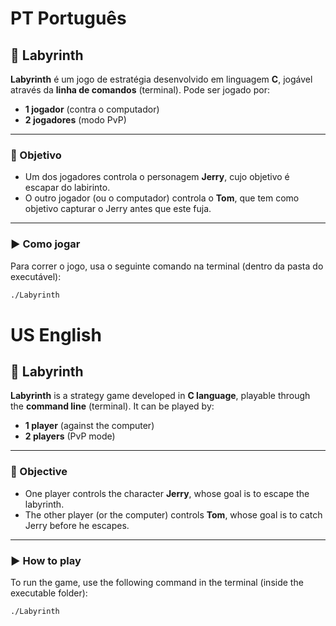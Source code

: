 # PT **Português**

## 🧩 Labyrinth

**Labyrinth** é um jogo de estratégia desenvolvido em linguagem **C**, jogável através da **linha de comandos** (terminal). Pode ser jogado por:

- **1 jogador** (contra o computador)
- **2 jogadores** (modo PvP)

---

### 🎯 Objetivo

- Um dos jogadores controla o personagem **Jerry**, cujo objetivo é escapar do labirinto.
- O outro jogador (ou o computador) controla o **Tom**, que tem como objetivo capturar o Jerry antes que este fuja.

---

### ▶️ Como jogar

Para correr o jogo, usa o seguinte comando na terminal (dentro da pasta do executável):

```bash
./Labyrinth
```

# US **English**

## 🧩 Labyrinth

**Labyrinth** is a strategy game developed in **C language**, playable through the **command line** (terminal). It can be played by:

- **1 player** (against the computer)  
- **2 players** (PvP mode)

---

### 🎯 Objective

- One player controls the character **Jerry**, whose goal is to escape the labyrinth.  
- The other player (or the computer) controls **Tom**, whose goal is to catch Jerry before he escapes.

---

### ▶️ How to play

To run the game, use the following command in the terminal (inside the executable folder):

```bash
./Labyrinth
